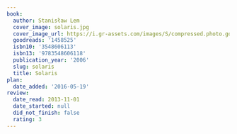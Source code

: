 ```yaml
---
book:
  author: Stanisław Lem
  cover_image: solaris.jpg
  cover_image_url: https://i.gr-assets.com/images/S/compressed.photo.goodreads.com/books/1183830166l/1458525._SX318_.jpg
  goodreads: '1458525'
  isbn10: '3548606113'
  isbn13: '9783548606118'
  publication_year: '2006'
  slug: solaris
  title: Solaris
plan:
  date_added: '2016-05-19'
review:
  date_read: 2013-11-01
  date_started: null
  did_not_finish: false
  rating: 3
---
```

